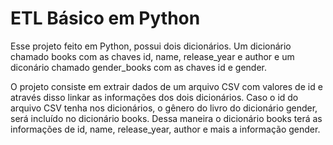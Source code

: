 # ETL Básico em Python

Esse projeto feito em Python, possui dois dicionários. Um dicionário chamado books com as chaves id, name, release_year e author e um diconário chamado gender_books com as chaves id e gender.

O projeto consiste em extrair dados de um arquivo CSV com valores de id e através disso linkar as informações dos dois dicionários. Caso o id do arquivo CSV tenha nos dicionários, o gênero do livro do dicionário gender, será incluído no dicionário books. Dessa maneira o dicionário books terá as informações de id, name, release_year, author e mais a informação gender.
